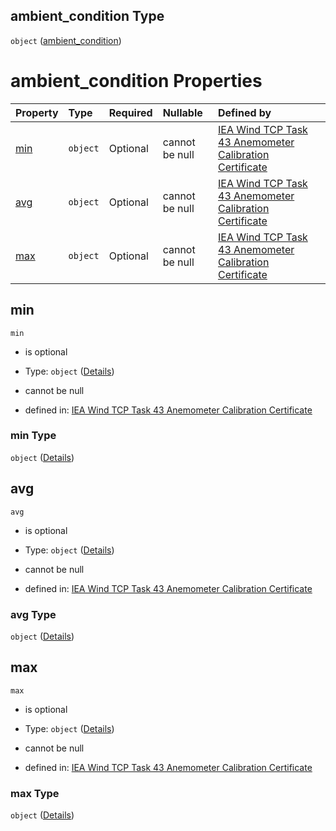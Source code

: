 ## ambient_condition Type

`object` ([ambient_condition](iea43\_anemometer_calibration-definitions-ambient_condition.md))

# ambient_condition Properties

| Property    | Type     | Required | Nullable       | Defined by                                                                                                                                                          |
| :---------- | :------- | :------- | :------------- | :------------------------------------------------------------------------------------------------------------------------------------------------------------------ |
| [min](#min) | `object` | Optional | cannot be null | [IEA Wind TCP Task 43 Anemometer Calibration Certificate](iea43_anemometer_calibration-definitions-quantity.md "TBD#/definitions/ambient_condition/properties/min") |
| [avg](#avg) | `object` | Optional | cannot be null | [IEA Wind TCP Task 43 Anemometer Calibration Certificate](iea43_anemometer_calibration-definitions-quantity.md "TBD#/definitions/ambient_condition/properties/avg") |
| [max](#max) | `object` | Optional | cannot be null | [IEA Wind TCP Task 43 Anemometer Calibration Certificate](iea43_anemometer_calibration-definitions-quantity.md "TBD#/definitions/ambient_condition/properties/max") |

## min



`min`

*   is optional

*   Type: `object` ([Details](iea43\_anemometer_calibration-definitions-quantity.md))

*   cannot be null

*   defined in: [IEA Wind TCP Task 43 Anemometer Calibration Certificate](iea43\_anemometer_calibration-definitions-quantity.md "TBD#/definitions/ambient_condition/properties/min")

### min Type

`object` ([Details](iea43\_anemometer_calibration-definitions-quantity.md))

## avg



`avg`

*   is optional

*   Type: `object` ([Details](iea43\_anemometer_calibration-definitions-quantity.md))

*   cannot be null

*   defined in: [IEA Wind TCP Task 43 Anemometer Calibration Certificate](iea43\_anemometer_calibration-definitions-quantity.md "TBD#/definitions/ambient_condition/properties/avg")

### avg Type

`object` ([Details](iea43\_anemometer_calibration-definitions-quantity.md))

## max



`max`

*   is optional

*   Type: `object` ([Details](iea43\_anemometer_calibration-definitions-quantity.md))

*   cannot be null

*   defined in: [IEA Wind TCP Task 43 Anemometer Calibration Certificate](iea43\_anemometer_calibration-definitions-quantity.md "TBD#/definitions/ambient_condition/properties/max")

### max Type

`object` ([Details](iea43\_anemometer_calibration-definitions-quantity.md))
